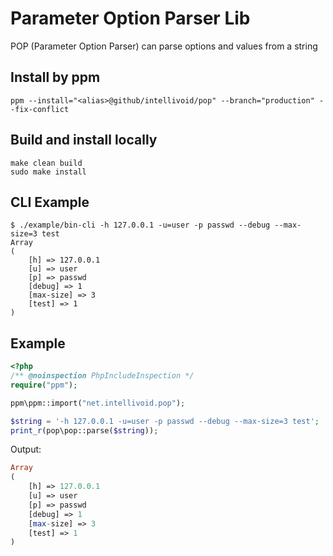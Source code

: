 # Parameter Option Parser Lib

POP (Parameter Option Parser) can parse options and values from a string


## Install by ppm
```shell script
ppm --install="<alias>@github/intellivoid/pop" --branch="production" --fix-conflict
```

## Build and install locally
```shell script
make clean build
sudo make install
```


## CLI Example
```
$ ./example/bin-cli -h 127.0.0.1 -u=user -p passwd --debug --max-size=3 test
Array
(
    [h] => 127.0.0.1
    [u] => user
    [p] => passwd
    [debug] => 1
    [max-size] => 3
    [test] => 1
)
```

## Example
```php
<?php
/** @noinspection PhpIncludeInspection */
require("ppm");

ppm\ppm::import("net.intellivoid.pop");

$string = '-h 127.0.0.1 -u=user -p passwd --debug --max-size=3 test';
print_r(pop\pop::parse($string));
```
Output:
```php
Array
(
    [h] => 127.0.0.1
    [u] => user
    [p] => passwd
    [debug] => 1
    [max-size] => 3
    [test] => 1
)
```